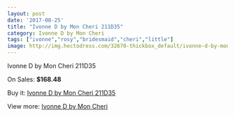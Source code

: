 ```yaml
---
layout: post
date: '2017-08-25'
title: "Ivonne D by Mon Cheri 211D35"
category: Ivonne D by Mon Cheri
tags: ["ivonne","rosy","bridesmaid","cheri","little"]
image: http://img.hectodress.com/32670-thickbox_default/ivonne-d-by-mon-cheri-211d35.jpg
---
```

Ivonne D by Mon Cheri 211D35

On Sales: **$168.48**
<a href="https://www.hectodress.com/ivonne-d-by-mon-cheri/14938-ivonne-d-by-mon-cheri-211d35.html"><amp-img layout="responsive" width="600" height="600" src="//img.hectodress.com/32670-thickbox_default/ivonne-d-by-mon-cheri-211d35.jpg" alt="Ivonne D by Mon Cheri 211D35 0" /></a>

Buy it: [Ivonne D by Mon Cheri 211D35](https://www.hectodress.com/ivonne-d-by-mon-cheri/14938-ivonne-d-by-mon-cheri-211d35.html "Ivonne D by Mon Cheri 211D35")

View more: [Ivonne D by Mon Cheri](https://www.hectodress.com/268-ivonne-d-by-mon-cheri "Ivonne D by Mon Cheri")